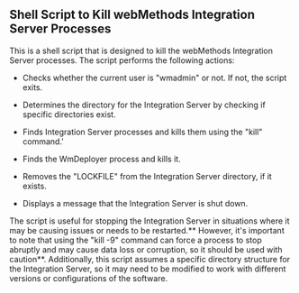 ## Shell Script to Kill webMethods Integration Server Processes

This is a shell script that is designed to kill the webMethods Integration Server processes. The script performs the following actions:

- Checks whether the current user is "wmadmin" or not. If not, the script exits.

- Determines the directory for the Integration Server by checking if specific directories exist.

- Finds Integration Server processes and kills them using the "kill" command.'

- Finds the WmDeployer process and kills it.

- Removes the "LOCKFILE" from the Integration Server directory, if it exists.

- Displays a message that the Integration Server is shut down.

The script is useful for stopping the Integration Server in situations where it may be causing issues or needs to be restarted.** However, it's important to note that using the "kill -9" command can force a process to stop abruptly and may cause data loss or corruption, so it should be used with caution**. Additionally, this script assumes a specific directory structure for the Integration Server, so it may need to be modified to work with different versions or configurations of the software.






